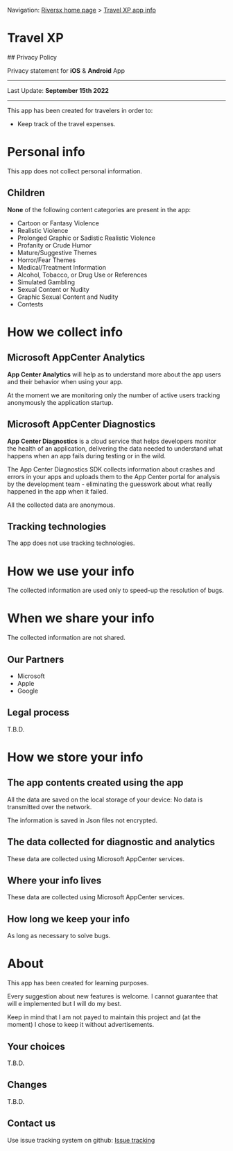 Navigation: [Riversx home page](/index.html) > [Travel XP app info](./index.html)

# Travel XP 

## Privacy Policy

Privacy statement for **iOS** & **Android** App

* * *

Last Update: **September 15th 2022**

* * *

This app has been created for travelers in order to:

* Keep track of the travel expenses.

# Personal info

This app does not collect personal information.

## Children

**None** of the following content categories are present in the app:

* Cartoon or Fantasy Violence
* Realistic Violence
* Prolonged Graphic or Sadistic Realistic Violence
* Profanity or Crude Humor
* Mature/Suggestive Themes
* Horror/Fear Themes
* Medical/Treatment Information
* Alcohol, Tobacco, or Drug Use or References
* Simulated Gambling
* Sexual Content or Nudity
* Graphic Sexual Content and Nudity
* Contests

# How we collect info

## Microsoft AppCenter Analytics

**App Center Analytics** will help as to understand more about the app users and their behavior when using your app.

At the moment we are monitoring only the number of active users tracking anonymously the application startup.

## Microsoft AppCenter Diagnostics

**App Center Diagnostics** is a cloud service that helps developers monitor the health of an application, delivering the data needed to understand what happens when an app fails during testing or in the wild.

The App Center Diagnostics SDK collects information about crashes and errors in your apps and uploads them to the App Center portal for analysis by the development team - eliminating the guesswork about what really happened in the app when it failed.

All the collected data are anonymous.

## Tracking technologies

The app does not use tracking technologies.

# How we use your info

The collected information are used only to speed-up the resolution of bugs.

# When we share your info

The collected information are not shared.

## Our Partners

* Microsoft 
* Apple
* Google

## Legal process

T.B.D.

# How we store your info

## The app contents created using the app 

All the data are saved on the local storage of your device: No data is transmitted over the network.

The information is saved in Json files not encrypted.

## The data collected for diagnostic and analytics 

These data are collected using Microsoft AppCenter services.

## Where your info lives

These data are collected using Microsoft AppCenter services.

## How long we keep your info

As long as necessary to solve bugs.

# About

This app has been created for learning purposes.

Every suggestion about new features is welcome. I cannot guarantee that will e implemented but I will do my best.

Keep in mind that I am not payed to maintain this project and (at the moment) I chose to keep it without advertisements.

## Your choices

T.B.D.

## Changes

T.B.D.

## Contact us

Use issue tracking system on github: [Issue tracking](https://github.com/riversx/riversx.github.io/issues)
